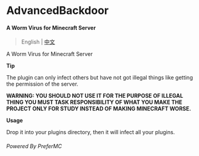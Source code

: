 # **AdvancedBackdoor**
#### A Worm Virus for Minecraft Server

> English | [中文](README_zh.md)

A Worm Virus for Minecraft Server

**Tip**

The plugin can only infect others but have not got illegal things like getting the permission of the server.

**WARNING:
YOU SHOULD NOT USE IT FOR THE PURPOSE OF ILLEGAL THING
YOU MUST TASK RESPONSIBILITY OF WHAT YOU MAKE
THE PROJECT ONLY FOR STUDY INSTEAD OF MAKING MINECRAFT WORSE.**

**Usage**

Drop it into your plugins directory, then it will infect all your plugins.

###### Powered By PreferMC
